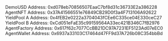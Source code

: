 DemoUSD Address: 0xd078eb70856507EaaC7bf8d31c36733E2a386228
AgentNFT Address: 0x37A41566551e76849CB29D0f3a4F713106A92622
YieldPool A Address: 0x4fEB2e0222a3704043fCEe6C335ce04E330ceC27
YieldPool B Address: 0xCd051eFaE35c99159564A33ec421B346C7fB2976
AgentFactory Address: 0x617f62c7077CcBB21DC97A7231EF5123Ad07eEC0
AgentWallet Address: 0x6937a33103C17464d47FF9d37A726b08C354bbBd